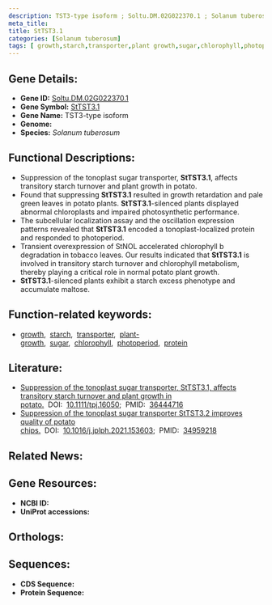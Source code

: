 ```yaml
---
description: TST3-type isoform ; Soltu.DM.02G022370.1 ; Solanum tuberosum
meta_title:
title: StTST3.1
categories: [Solanum tuberosum]
tags: [ growth,starch,transporter,plant growth,sugar,chlorophyll,photoperiod,protein ]
---
```


## Gene Details:
- **Gene ID:** [Soltu.DM.02G022370.1]()
- **Gene Symbol:** <u>StTST3.1</u>
- **Gene Name:** TST3-type isoform
- **Genome:** []()
- **Species:** *Solanum tuberosum*

## Functional Descriptions:
   - Suppression of the tonoplast sugar transporter, **StTST3.1**, affects transitory starch turnover and plant growth in potato.
   - Found that suppressing **StTST3.1** resulted in growth retardation and pale green leaves in potato plants. **StTST3.1**-silenced plants displayed abnormal chloroplasts and impaired photosynthetic performance.
   - The subcellular localization assay and the oscillation expression patterns revealed that **StTST3.1** encoded a tonoplast-localized protein and responded to photoperiod.
   - Transient overexpression of StNOL accelerated chlorophyll b degradation in tobacco leaves. Our results indicated that **StTST3.1** is involved in transitory starch turnover and chlorophyll metabolism, thereby playing a critical role in normal potato plant growth.
   - **StTST3.1**-silenced plants exhibit a starch excess phenotype and accumulate maltose.

## Function-related keywords:
   - [growth](/tags/growth/),&nbsp;&nbsp;[starch](/tags/starch/),&nbsp;&nbsp;[transporter](/tags/transporter/),&nbsp;&nbsp;[plant-growth](/tags/plant-growth/),&nbsp;&nbsp;[sugar](/tags/sugar/),&nbsp;&nbsp;[chlorophyll](/tags/chlorophyll/),&nbsp;&nbsp;[photoperiod](/tags/photoperiod/),&nbsp;&nbsp;[protein](/tags/protein/)

## Literature:
   - [Suppression of the tonoplast sugar transporter, StTST3.1, affects transitory starch turnover and plant growth in potato.](https://doi.org/10.1111/tpj.16050)&nbsp;&nbsp;DOI:&nbsp;&nbsp;[10.1111/tpj.16050](https://doi.org/10.1111/tpj.16050);&nbsp;&nbsp;PMID:&nbsp;&nbsp;[36444716](https://pubmed.ncbi.nlm.nih.gov/36444716/)
   - [Suppression of the tonoplast sugar transporter StTST3.2 improves quality of potato chips.](https://doi.org/10.1016/j.jplph.2021.153603)&nbsp;&nbsp;DOI:&nbsp;&nbsp;[10.1016/j.jplph.2021.153603](https://doi.org/10.1016/j.jplph.2021.153603);&nbsp;&nbsp;PMID:&nbsp;&nbsp;[34959218](https://pubmed.ncbi.nlm.nih.gov/34959218/)

## Related News:

## Gene Resources:
- **NCBI ID:**  [](https://www.ncbi.nlm.nih.gov/gene/?term=)
- **UniProt accessions:**  [](https://www.uniprot.org/uniprotkb//entry)

## Orthologs:

## Sequences:
- **CDS Sequence:**
- **Protein Sequence:**
